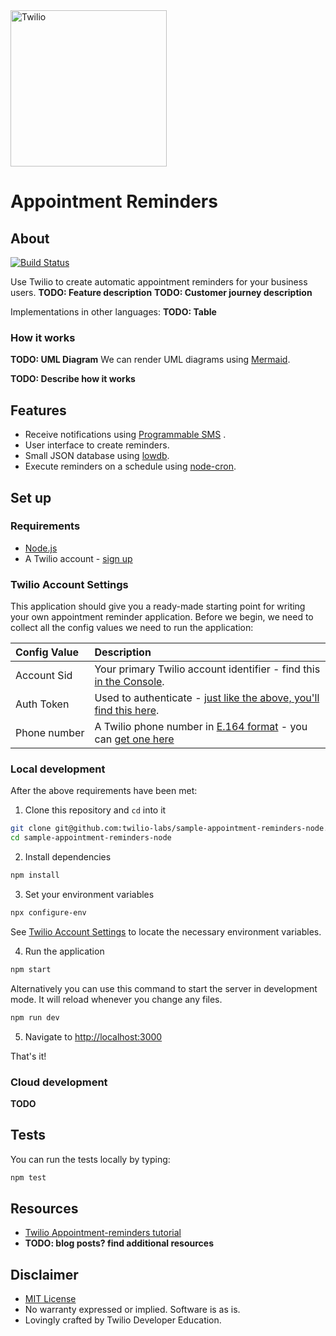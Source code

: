 <a  href="https://www.twilio.com">
<img  src="https://static0.twilio.com/marketing/bundles/marketing/img/logos/wordmark-red.svg"  alt="Twilio"  width="250"  />
</a>
 
# Appointment Reminders
  
## About  
[![Build
Status](https://travis-ci.org/TwilioDevEd/appointment-reminders-node.svg?branch=master)](https://travis-ci.org/TwilioDevEd/appointment-reminders-node)

Use Twilio to create automatic appointment reminders for your business users. 
**TODO: Feature description**
**TODO: Customer journey description**

Implementations in other languages:
**TODO: Table**

### How it works
**TODO: UML Diagram**
We can render UML diagrams using [Mermaid](https://mermaidjs.github.io/).

**TODO: Describe how it works**


## Features
* Receive notifications using [Programmable SMS]([https://www.twilio.com/sms](https://www.twilio.com/sms)) .
* User interface to create reminders.
* Small JSON database using [lowdb]([https://github.com/typicode/lowdb](https://github.com/typicode/lowdb)).
* Execute reminders on a schedule using [node-cron](https://github.com/kelektiv/node-cron).

## Set up

### Requirements
-   [Node.js](https://nodejs.org/)
-   A Twilio account -  [sign up](https://www.twilio.com/try-twilio)

### Twilio Account Settings
This application should give you a ready-made starting point for writing your
own appointment reminder application. Before we begin, we need to collect
all the config values we need to run the application:

| Config&nbsp;Value  | Description |
| :-------------  |:------------- |
Account&nbsp;Sid| Your primary Twilio account identifier - find this [in the Console](https://www.twilio.com/console).
Auth&nbsp;Token | Used to authenticate - [just like the above, you'll find this here](https://www.twilio.com/console).
Phone&nbsp;number | A Twilio phone number in [E.164 format](https://en.wikipedia.org/wiki/E.164) - you can [get one here](https://www.twilio.com/console/phone-numbers/incoming)

### Local development
  After the above requirements have been met:

1. Clone this repository and `cd` into it

```bash
git clone git@github.com:twilio-labs/sample-appointment-reminders-node.git
cd sample-appointment-reminders-node
``` 
2. Install dependencies
```bash
npm install
```

3. Set your environment variables 
```bash
npx configure-env
``` 
See [Twilio Account Settings](#twilio-account-settings) to locate the necessary environment variables.

4. Run the application
```bash
npm start
```
Alternatively you can use this command to start the server in development mode. It will reload whenever you change any files.
```bash
npm run dev
```

5. Navigate to [http://localhost:3000](http://localhost:3000)

That's it!

### Cloud development
**TODO**

## Tests
You can run the tests locally by typing:

```bash
npm test
```

## Resources
* [Twilio Appointment-reminders tutorial](https://www.twilio.com/docs/tutorials/walkthrough/appointment-reminders/node/express)
* **TODO: blog posts? find additional resources**

## Disclaimer

-  [MIT License](http://www.opensource.org/licenses/mit-license.html)
- No warranty expressed or implied. Software is as is.
- Lovingly crafted by Twilio Developer Education.
